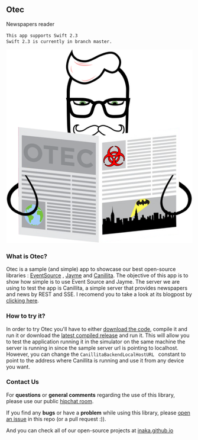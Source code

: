 ## Otec
Newspapers reader


```
This app supports Swift 2.3
Swift 2.3 is currently in branch master.
```

![2016-06-16](https://raw.githubusercontent.com/inaka/Otec/master/Otec-Logo-Readme.png)

### What is Otec?

Otec is a sample (and simple) app to showcase our best open-source libraries : [EventSource](https://github.com/inaka/EventSource) , [Jayme](https://github.com/inaka/Jayme) and [Canillita](https://github.com/inaka/canillita). 
The objective of this app is to show how simple is to use Event Source and Jayme. The server we are using to test the app is Canillita, a simple server that provides newspapers and news by REST and SSE. I recomend you to take a look at its blogpost by [clicking here](inaka.net/blog/2016/01/04/canillita-your-first-erlang-web-server-V2/).

### How to try it?

In order to try Otec you'll have to either [download the code](https://github.com/inaka/canillita/archive/2.0.1.zip), compile it and run it or download the [latest compiled release](https://github.com/inaka/canillita/releases/download/2.0.1/canillita.zip) and run it. This will allow you to test the application running it in the simulator on the same machine the server is running in since the sample server url is pointing to localhost. However, you can change the ```CanillitaBackendLocalHostURL ``` constant to point to the address where Canillita is running and use it from any device you want. 

### Contact Us
For **questions** or **general comments** regarding the use of this library, please use our public
[hipchat room](http://inaka.net/hipchat).

If you find any **bugs** or have a **problem** while using this library, please [open an issue](https://github.com/inaka/Otec/issues/new) in this repo (or a pull request :)).

And you can check all of our open-source projects at [inaka.github.io](http://inaka.github.io)
